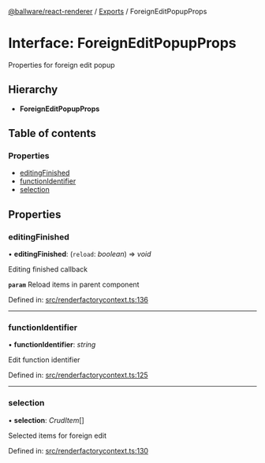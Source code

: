 [@ballware/react-renderer](../README.md) / [Exports](../modules.md) / ForeignEditPopupProps

# Interface: ForeignEditPopupProps

Properties for foreign edit popup

## Hierarchy

* **ForeignEditPopupProps**

## Table of contents

### Properties

- [editingFinished](foreigneditpopupprops.md#editingfinished)
- [functionIdentifier](foreigneditpopupprops.md#functionidentifier)
- [selection](foreigneditpopupprops.md#selection)

## Properties

### editingFinished

• **editingFinished**: (`reload`: *boolean*) => *void*

Editing finished callback

**`param`** Reload items in parent component

Defined in: [src/renderfactorycontext.ts:136](https://github.com/frankball/ballware-react-renderer/blob/0e29664/src/renderfactorycontext.ts#L136)

___

### functionIdentifier

• **functionIdentifier**: *string*

Edit function identifier

Defined in: [src/renderfactorycontext.ts:125](https://github.com/frankball/ballware-react-renderer/blob/0e29664/src/renderfactorycontext.ts#L125)

___

### selection

• **selection**: *CrudItem*[]

Selected items for foreign edit

Defined in: [src/renderfactorycontext.ts:130](https://github.com/frankball/ballware-react-renderer/blob/0e29664/src/renderfactorycontext.ts#L130)
